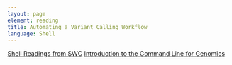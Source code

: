 ```yaml
---
layout: page
element: reading
title: Automating a Variant Calling Workflow
language: Shell
---
```


[Shell Readings from SWC](http://swcarpentry.github.io/shell-novice/reference/)
[Introduction to the Command Line for Genomics](https://datacarpentry.org/shell-genomics/)
